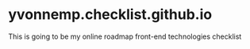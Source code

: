 # yvonnemp.checklist.github.io
This is going to be my online roadmap front-end technologies checklist
